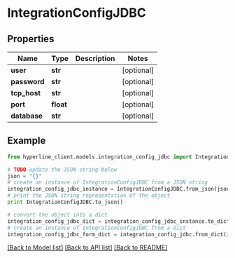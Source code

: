 # IntegrationConfigJDBC


## Properties
Name | Type | Description | Notes
------------ | ------------- | ------------- | -------------
**user** | **str** |  | [optional] 
**password** | **str** |  | [optional] 
**tcp_host** | **str** |  | [optional] 
**port** | **float** |  | [optional] 
**database** | **str** |  | [optional] 

## Example

```python
from hyperline_client.models.integration_config_jdbc import IntegrationConfigJDBC

# TODO update the JSON string below
json = "{}"
# create an instance of IntegrationConfigJDBC from a JSON string
integration_config_jdbc_instance = IntegrationConfigJDBC.from_json(json)
# print the JSON string representation of the object
print IntegrationConfigJDBC.to_json()

# convert the object into a dict
integration_config_jdbc_dict = integration_config_jdbc_instance.to_dict()
# create an instance of IntegrationConfigJDBC from a dict
integration_config_jdbc_form_dict = integration_config_jdbc.from_dict(integration_config_jdbc_dict)
```
[[Back to Model list]](../README.md#documentation-for-models) [[Back to API list]](../README.md#documentation-for-api-endpoints) [[Back to README]](../README.md)


